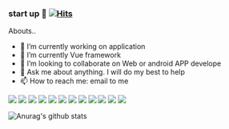 
### start up :trident: [![Hits](https://hits.seeyoufarm.com/api/count/incr/badge.svg?url=https%3A%2F%2Fgithub.com%2FholicAZ&count_bg=%236CDBEB&title_bg=%23595555&icon=&icon_color=%23E7E7E7&title=hits&edge_flat=false)](https://hits.seeyoufarm.com)

Abouts..

- 🔭 I’m currently working on application
- 🌱 I’m currently Vue framework
- 👯 I’m looking to collaborate on Web or android APP develope
- 💬 Ask me about anything. I will do my best to help
- 📫 How to reach me: email to me


<img src="https://img.shields.io/badge/JavaScript-F7DF1E?style=flat-square&logo=JavaScript&logoColor=white"/> <img src="https://img.shields.io/badge/Java-007396?style=flat-square&logo=Java&logoColor=white"/> <img src="https://img.shields.io/badge/HTML5-E34F26?style=flat-square&logo=HTML5&logoColor=white"/> <img src="https://img.shields.io/badge/CSS3-1572B6?style=flat-square&logo=CSS3&logoColor=white"/> <img src="https://img.shields.io/badge/Node.js-339933?style=flat-square&logo=Node.js&logoColor=white"/> <img src="https://img.shields.io/badge/Nodemon-76D04B?style=flat-square&logo=Nodemon&logoColor=white"/> <img src="https://img.shields.io/badge/MongoDB-47A248?style=flat-square&logo=MongoDB&logoColor=white"/> <img src="https://img.shields.io/badge/npm-CB3837?style=flat-square&logo=npm&logoColor=white"/> <img src="https://img.shields.io/badge/Android-3DDC84?style=flat-square&logo=Android&logoColor=white"/> <img src="https://img.shields.io/badge/C++-00599C?style=flat-square&logo=C%2B%2B&logoColor=white"/> <img src="https://img.shields.io/badge/C-A8B9CC?style=flat-square&logo=C&logoColor=white"/>  <img src="https://img.shields.io/badge/Bootstrap-7952B3?style=flat-square&logo=Bootstrap&logoColor=white"/>
 
![Anurag's github stats](https://github-readme-stats.vercel.app/api?username=holicAZ&show_icons=true&theme=dracula)
